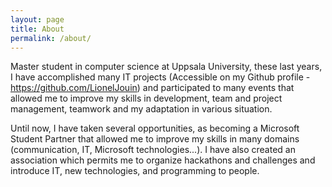 ```yaml
---
layout: page
title: About
permalink: /about/
---
```


Master student in computer science at Uppsala University, these last years, I have accomplished many IT projects (Accessible on my Github profile - https://github.com/LionelJouin) and participated to many events that allowed me to improve my skills in development, team and project management, teamwork and my adaptation in various situation.

Until now, I have taken several opportunities, as becoming a Microsoft Student Partner that allowed me to improve my skills in many domains (communication, IT, Microsoft technologies...). I have also created an association which permits me to organize hackathons and challenges and introduce IT, new technologies, and programming to people. 
